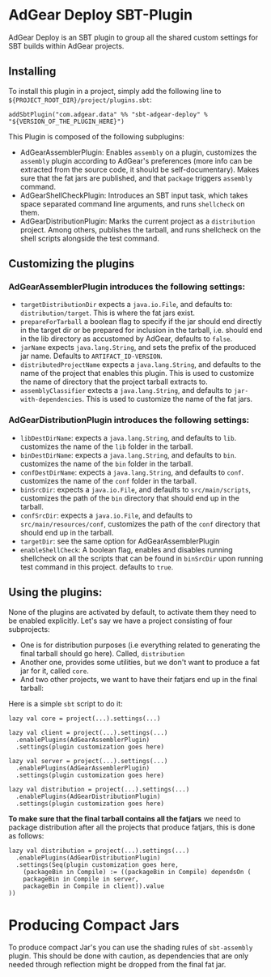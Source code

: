 # AdGear Deploy SBT-Plugin

AdGear Deploy is an SBT plugin to group all the shared custom settings for SBT
builds within AdGear projects.


## Installing

To install this plugin in a project, simply add the following line to
`${PROJECT_ROOT_DIR}/project/plugins.sbt`:

`addSbtPlugin("com.adgear.data" %% "sbt-adgear-deploy" % "${VERSION_OF_THE_PLUGIN_HERE}")`


This Plugin is composed of the following subplugins:

- AdGearAssemblerPlugin: Enables `assembly` on a plugin, customizes the
  `assembly` plugin according to AdGear's preferences (more info can be
  extracted from the source code, it should be self-documentary). Makes sure that
  the fat jars are published, and that `package` triggers `assembly` command.
- AdGearShellCheckPlugin: Introduces an SBT input task, which takes space separated
  command line arguments, and runs `shellcheck` on them.
- AdGearDistributionPlugin: Marks the current project as a `distribution` project.
  Among others, publishes the tarball, and runs shellcheck on the shell scripts
  alongside the test command.

## Customizing the plugins

### AdGearAssemblerPlugin introduces the following settings:

- `targetDistributionDir` expects a `java.io.File`, and defaults to:
  `distribution/target`. This is where the fat jars exist.
- `prepareForTarball` a boolean flag to specify if the jar should end directly in the
   target dir or be prepared for inclusion in the tarball, i.e. should end in the lib
   directory as accustomed by AdGear, defaults to `false`.
- `jarName` expects `java.lang.String`, and sets the prefix of the
   produced jar name. Defaults to `ARTIFACT_ID-VERSION`.
- `distributedProjectName` expects a `java.lang.String`, and defaults to
  the name of the project that enables this plugin. This is used to customize
  the name of directory that the project tarball extracts to.
- `assemblyClassifier` extects a `java.lang.String`, and defaults to
  `jar-with-dependencies`. This is used to customize the name of the fat jars.

### AdGearDistributionPlugin introduces the following settings:

- `libDestDirName`: expects a `java.lang.String`, and defaults to `lib`.
  customizes the name of the `lib` folder in the tarball.
- `binDestDirName`: expects a `java.lang.String`, and defaults to `bin`.
  customizes the name of the `bin` folder in the tarball.
- `confDestDirName`: expects a `java.lang.String`, and defaults to `conf`.
  customizes the name of the `conf` folder in the tarball.
- `binSrcDir`: expects a `java.io.File`, and defaults to `src/main/scripts`,
  customizes the path of the `bin` directory that should end up in the tarball.
- `confSrcDir`: expects a `java.io.File`, and defaults to `src/main/resources/conf`,
  customizes the path of the `conf` directory that should end up in the tarball.
- `targetDir`: see the same option for AdGearAssemblerPlugin
- `enableShellCheck`: A boolean flag, enables and disables running shellcheck on all
  the scripts that can be found in `binSrcDir` upon running test command in this project.
  defaults to `true`.

## Using the plugins:

None of the plugins are activated by default, to activate them they need to be enabled
explicitly. Let's say we have a project consisting of four subprojects:
- One is for distribution purposes (i.e everything related to
  generating the final tarball should go here). Called, `distribution`
- Another one, provides some utilities, but we don't want to produce a fat jar for it, called `core`.
- And two other projects, we want to have their fatjars end up in the final tarball:

Here is a simple `sbt` script to do it:

```
lazy val core = project(...).settings(...)

lazy val client = project(...).settings(...)
  .enablePlugins(AdGearAssemblerPlugin)
  .settings(plugin customization goes here)

lazy val server = project(...).settings(...)
  .enablePlugins(AdGearAssemblerPlugin)
  .settings(plugin customization goes here)

lazy val distribution = project(...).settings(...)
  .enablePlugins(AdGearDistributionPlugin)
  .settings(plugin customization goes here)

```

**To make sure that the final tarball contains all the fatjars** we need to package distribution
after all the projects that produce fatjars, this is done as follows:

```
lazy val distribution = project(...).settings(...)
  .enablePlugins(AdGearDistributionPlugin)
  .settings(Seq(plugin customization goes here,
    (packageBin in Compile) := ((packageBin in Compile) dependsOn (
    packageBin in Compile in server,
    packageBin in Compile in client)).value
))
```


# Producing Compact Jars

To produce compact Jar's you can use the shading rules of `sbt-assembly`
plugin. This should be done with caution, as dependencies that are only needed
through reflection might be dropped from the final fat jar.
